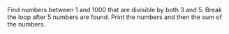 Find numbers between 1 and 1000 that are divisible by both 3 and 5. Break the loop after 5 numbers are found. Print the numbers and then the sum of the numbers. 
